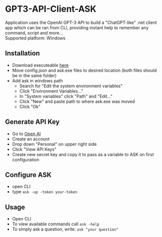 # GPT3-API-Client-ASK

Application uses the OpenAI GPT-3 API to build a "ChatGPT-like" .net client app which can be ran from CLI, providing instant help to remember any command, script and more...
<br/>Supported platform: Windows

## Installation

- Download executeable [here](https://github.com/Guram-K/GPT3-API-Client-ASK/releases)
- Move config.json and ask.exe files to desired location (both files should be in the same folder)
- Add ask in windows path
  - Search for "Edit the system environment variables"
  - Click "Environment Variables..."
  - In "System variables" click "Path" and "Edit..."
  - Click "New" and paste path to where ask.exe was moved
  - Click "Ok"

## Generate API Key

- Go to [Open AI](https://beta.openai.com/)
- Create an account
- Drop down "Personal" on upper right side
- Click "View API Keys"
- Create new secret key and copy it to pass as a variable to ASK on first configuration

## Configure ASK

- open CLI
- type `ask -up -token your-token`

## Usage

- Open CLI
- To view available commands call `ask -help`
- To simply ask a question, write: `ask "your question"`
